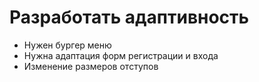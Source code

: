 # Разработать адаптивность

* Нужен бургер меню
* Нужна адаптация форм регистрации и входа
* Изменение размеров отступов